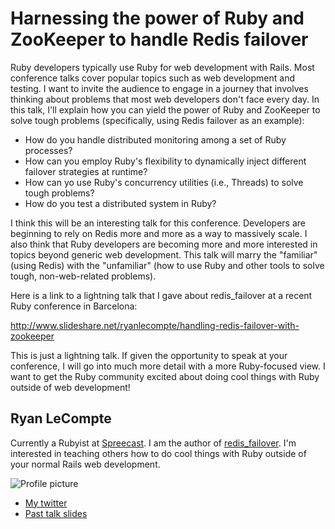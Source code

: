 # Harnessing the power of Ruby and ZooKeeper to handle Redis failover

Ruby developers typically use Ruby for web development with Rails. Most conference talks cover popular topics such as web development and testing. I want to invite the audience to engage in a journey that involves thinking about problems that most web developers don't face every day. In this talk, I'll explain how you can yield the power of Ruby and ZooKeeper to solve tough problems (specifically, using Redis failover as an example): 

* How do you handle distributed monitoring among a set of Ruby processes?
* How can you employ Ruby's flexibility to dynamically inject different failover strategies at runtime?
* How can yo use Ruby's concurrency utilities (i.e., Threads) to solve tough problems?
* How do you test a distributed system in Ruby?

I think this will be an interesting talk for this conference. Developers are beginning to rely on Redis more and more as a way to massively scale. I also think that Ruby developers are becoming more and more interested in topics beyond generic web development. This talk will marry the "familiar" (using Redis) with the "unfamiliar" (how to use Ruby and other tools to solve tough, non-web-related problems).

Here is a link to a lightning talk that I gave about redis_failover at a recent Ruby conference in Barcelona:

http://www.slideshare.net/ryanlecompte/handling-redis-failover-with-zookeeper

This is just a lightning talk. If given the opportunity to speak at your conference, I will go into much more detail with a more Ruby-focused view. I want to get the Ruby community excited about doing cool things with Ruby outside of web development!

## Ryan LeCompte

Currently a Rubyist at [Spreecast](http://www.spreecast.com). I am the author of [redis_failover](http://github.com/ryanlecompte/redis_failover). I'm interested in teaching others how to do cool things with Ruby outside of your normal Rails web development.

![Profile picture](https://github.com/ryanlecompte/rubyconfau-2013-cfp/blob/master/RyanLeCompte-Handling_redis_failover_with_ruby_and_zookeeper/profile_picture.jpg)

- [My twitter](https://twitter.com/ryanlecompte)
- [Past talk slides](http://www.slideshare.net/ryanlecompte/handling-redis-failover-with-zookeeper)
